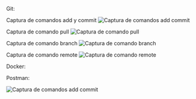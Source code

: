 Git:

Captura de comandos add y commit
<image src="https://github.com/JoseMGSotelo/EntregablesCurso/blob/entregable-1/gitAddCommit.PNG" alt="Captura de comandos add commit">

Captura de comando pull
<image src="https://github.com/JoseMGSotelo/EntregablesCurso/blob/entregable-1/gitPull.PNG" alt="Captura de comando pull">

Captura de comando branch
<image src="https://github.com/JoseMGSotelo/EntregablesCurso/blob/entregable-1/gitBranch.PNG" alt="Captura de comando branch">

Captura de comando remote
<image src="https://github.com/JoseMGSotelo/EntregablesCurso/blob/entregable-1/gitRemote.PNG" alt="Captura de comando remote">


Docker:

Postman:


<image src="https://github.com/JoseMGSotelo/EntregablesCurso/blob/entregable-1/gitAddCommit.PNG" alt="Captura de comandos add commit">